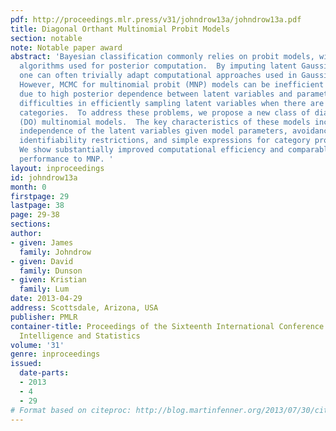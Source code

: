 ```yaml
---
pdf: http://proceedings.mlr.press/v31/johndrow13a/johndrow13a.pdf
title: Diagonal Orthant Multinomial Probit Models
section: notable
note: Notable paper award
abstract: 'Bayesian classification commonly relies on probit models, with data augmentation
  algorithms used for posterior computation.  By imputing latent Gaussian variables,
  one can often trivially adapt computational approaches used in Gaussian models.
  However, MCMC for multinomial probit (MNP) models can be inefficient in practice
  due to high posterior dependence between latent variables and parameters, and to
  difficulties in efficiently sampling latent variables when there are more than two
  categories.  To address these problems, we propose a new class of diagonal orthant
  (DO) multinomial models.  The key characteristics of these models include conditional
  independence of the latent variables given model parameters, avoidance of arbitrary
  identifiability restrictions, and simple expressions for category probabilities.
  We show substantially improved computational efficiency and comparable predictive
  performance to MNP. '
layout: inproceedings
id: johndrow13a
month: 0
firstpage: 29
lastpage: 38
page: 29-38
sections: 
author:
- given: James
  family: Johndrow
- given: David
  family: Dunson
- given: Kristian
  family: Lum
date: 2013-04-29
address: Scottsdale, Arizona, USA
publisher: PMLR
container-title: Proceedings of the Sixteenth International Conference on Artificial
  Intelligence and Statistics
volume: '31'
genre: inproceedings
issued:
  date-parts:
  - 2013
  - 4
  - 29
# Format based on citeproc: http://blog.martinfenner.org/2013/07/30/citeproc-yaml-for-bibliographies/
---
```

